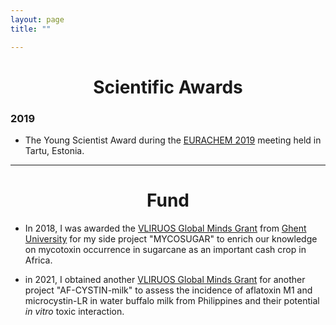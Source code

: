 ```yaml
---
layout: page
title: ""

---
```

<h1 align="center">Scientific Awards</h1>

### 2019
  - The Young Scientist Award during the [EURACHEM 2019](https://eurachem2019.akki.ut.ee/) meeting held in Tartu, Estonia.





---
<h1 align="center">Fund</h1>

- In 2018, I was awarded the [VLIRUOS Global Minds Grant](https://www.ugent.be/en/research/funding/devcoop/globalmindsfund.htm) from [Ghent University](https://www.ugent.be/en) for my side project "MYCOSUGAR" to enrich our knowledge on mycotoxin occurrence in sugarcane as an important cash crop in Africa. 

- in 2021, I obtained another [VLIRUOS Global Minds Grant](https://www.ugent.be/en/research/funding/devcoop/globalmindsfund.htm) for another project "AF-CYSTIN-milk" to assess the incidence of aflatoxin M1 and microcystin-LR in water buffalo milk from Philippines and their potential _in vitro_ toxic interaction.

